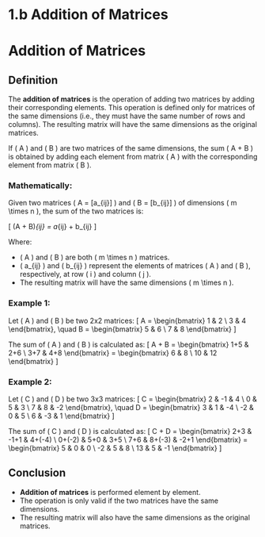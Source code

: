 # 1.b Addition of Matrices
# Addition of Matrices

## Definition
The **addition of matrices** is the operation of adding two matrices by adding their corresponding elements. This operation is defined only for matrices of the same dimensions (i.e., they must have the same number of rows and columns). The resulting matrix will have the same dimensions as the original matrices.

If \( A \) and \( B \) are two matrices of the same dimensions, the sum \( A + B \) is obtained by adding each element from matrix \( A \) with the corresponding element from matrix \( B \).

### Mathematically:
Given two matrices \( A = [a_{ij}] \) and \( B = [b_{ij}] \) of dimensions \( m \times n \), the sum of the two matrices is:

\[
(A + B)_{ij} = a_{ij} + b_{ij}
\]

Where:
- \( A \) and \( B \) are both \( m \times n \) matrices.
- \( a_{ij} \) and \( b_{ij} \) represent the elements of matrices \( A \) and \( B \), respectively, at row \( i \) and column \( j \).
- The resulting matrix will have the same dimensions \( m \times n \).

### Example 1:
Let \( A \) and \( B \) be two 2x2 matrices:
\[
A = \begin{bmatrix} 1 & 2 \\ 3 & 4 \end{bmatrix}, \quad B = \begin{bmatrix} 5 & 6 \\ 7 & 8 \end{bmatrix}
\]

The sum of \( A \) and \( B \) is calculated as:
\[
A + B = \begin{bmatrix} 1+5 & 2+6 \\ 3+7 & 4+8 \end{bmatrix} = \begin{bmatrix} 6 & 8 \\ 10 & 12 \end{bmatrix}
\]

### Example 2:
Let \( C \) and \( D \) be two 3x3 matrices:
\[
C = \begin{bmatrix} 2 & -1 & 4 \\ 0 & 5 & 3 \\ 7 & 8 & -2 \end{bmatrix}, \quad D = \begin{bmatrix} 3 & 1 & -4 \\ -2 & 0 & 5 \\ 6 & -3 & 1 \end{bmatrix}
\]

The sum of \( C \) and \( D \) is calculated as:
\[
C + D = \begin{bmatrix} 2+3 & -1+1 & 4+(-4) \\ 0+(-2) & 5+0 & 3+5 \\ 7+6 & 8+(-3) & -2+1 \end{bmatrix}
= \begin{bmatrix} 5 & 0 & 0 \\ -2 & 5 & 8 \\ 13 & 5 & -1 \end{bmatrix}
\]

## Conclusion
- **Addition of matrices** is performed element by element.
- The operation is only valid if the two matrices have the same dimensions.
- The resulting matrix will also have the same dimensions as the original matrices.
